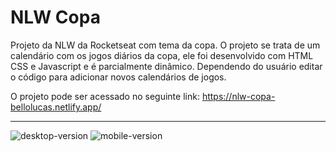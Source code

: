 # NLW Copa

Projeto da NLW da Rocketseat com tema da copa. O projeto se trata de um calendário com os jogos diários da copa, ele foi desenvolvido com HTML CSS e Javascript e é parcialmente dinâmico. Dependendo do usuário editar o código para adicionar novos calendários de jogos.

O projeto pode ser acessado no seguinte link: https://nlw-copa-bellolucas.netlify.app/

---

![desktop-version](https://user-images.githubusercontent.com/68472772/199999761-30d6a90a-736b-4a17-89ba-2303836baebb.gif)
![mobile-version](https://user-images.githubusercontent.com/68472772/199999946-a7f071d2-e045-418f-a7a7-b32125efbb3c.gif)
